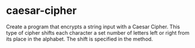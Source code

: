 # caesar-cipher

Create a program that encrypts a string input with a Caesar Cipher. This type of cipher shifts each character a set number of letters left or right from its place in the alphabet. The shift is specified in the method.